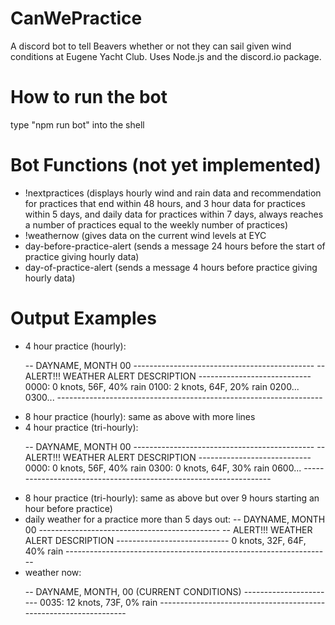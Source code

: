 # CanWePractice
A discord bot to tell Beavers whether or not they can sail given wind conditions at Eugene Yacht Club. Uses Node.js and the discord.io package.

# How to run the bot
type "npm run bot" into the shell

# Bot Functions (not yet implemented)
<ul>
<li>!nextpractices (displays hourly wind and rain data and recommendation for practices that end within 48 hours, and 3 hour data for practices within 5 days, and daily data for practices within 7 days, always reaches a number of practices equal to the weekly number of practices)</li>
<li>!weathernow (gives data on the current wind levels at EYC</li>
<li>day-before-practice-alert (sends a message 24 hours before the start of practice giving hourly data)</li>
<li>day-of-practice-alert (sends a message 4 hours before practice giving hourly data)</li>
</ul>

# Output Examples
<ul>
<li>4 hour practice (hourly):

-- DAYNAME, MONTH 00 ---------------------------------------------
-- ALERT!!! WEATHER ALERT DESCRIPTION ----------------------------
0000: 0 knots, 56F, 40% rain
0100: 2 knots, 64F, 20% rain
0200...
0300...
------------------------------------------------------------------</li>
<li>8 hour practice (hourly): same as above with more lines</li>
<li>4 hour practice (tri-hourly): 

-- DAYNAME, MONTH 00 ---------------------------------------------
-- ALERT!!! WEATHER ALERT DESCRIPTION ----------------------------
0000: 0 knots, 56F, 40% rain
0300: 0 knots, 64F, 30% rain
0600...
------------------------------------------------------------------</li>
<li>8 hour practice (tri-hourly): same as above but over 9 hours starting an hour before practice)</li>
<li>daily weather for a practice more than 5 days out:
-- DAYNAME, MONTH 00 ---------------------------------------------
-- ALERT!!! WEATHER ALERT DESCRIPTION ----------------------------
0 knots, 32F, 64F, 40% rain
------------------------------------------------------------------</li>
<li>weather now:

-- DAYNAME, MONTH, 00 (CURRENT CONDITIONS) -----------------------
0035: 12 knots, 73F, 0% rain
------------------------------------------------------------------</li>
